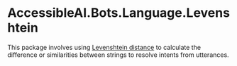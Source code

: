 # AccessibleAI.Bots.Language.Levenshtein

This package involves using [Levenshtein distance](https://en.wikipedia.org/wiki/Levenshtein_distance) to calculate the difference or similarities between strings to resolve intents from utterances.